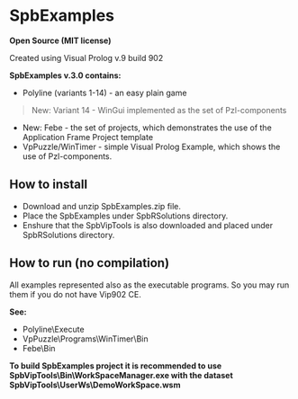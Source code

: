 # SpbExamples
**Open Source (MIT license)**

Created using Visual Prolog v.9 build 902 

**SpbExamples v.3.0 contains:**

- Polyline (variants 1-14) - an easy plain game
>New: Variant 14 - WinGui implemented as the set of Pzl-components
- New: Febe - the set of projects, which demonstrates the use of the Application Frame Project template
- VpPuzzle/WinTimer - simple Visual Prolog Example, which shows the use of Pzl-components.

## How to install
- Download and unzip SpbExamples.zip file.
- Place the SpbExamples under SpbRSolutions directory.
- Enshure that the SpbVipTools is also downloaded and placed under SpbRSolutions directory. 

## How to run (no compilation)
All examples represented also as the executable programs. So you may run them if you do not have Vip902 CE.

**See:**
- Polyline\Execute
- VpPuzzle\Programs\WinTimer\Bin
- Febe\Bin

**To build SpbExamples project it is recommended to use SpbVipTools\Bin\WorkSpaceManager.exe with the dataset SpbVipTools\UserWs\DemoWorkSpace.wsm**
           
           

